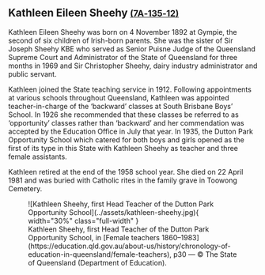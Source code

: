 ## Kathleen Eileen Sheehy <small>[(7A‑135‑12)](https://brisbane.discovereverafter.com/profile/31742370 "Go to Memorial Information" )</small>

Kathleen Eileen Sheehy was born on 4 November 1892 at Gympie, the second of six children of Irish-born parents. She was the sister of Sir Joseph Sheehy KBE who served as Senior Puisne Judge of the Queensland Supreme Court and Administrator of the State of Queensland for three months in 1969 and Sir Christopher Sheehy, dairy industry administrator and public servant.

Kathleen joined the State teaching service in 1912. Following appointments at various schools throughout Queensland, Kathleen was appointed teacher-in-charge of the ‘backward’ classes at South Brisbane Boys’ School. In 1926 she recommended that these classes be referred to as ‘opportunity’ classes rather than ‘backward’ and her commendation was accepted by the Education Office in July that year. In 1935, the Dutton Park Opportunity School which catered for both boys and girls opened as the first of its type in this State with Kathleen Sheehy as teacher and three female assistants.

Kathleen retired at the end of the 1958 school year. She died on 22 April 1981 and was buried with Catholic rites in the family grave in Toowong Cemetery.

<figure markdown>
  ![Kathleen Sheehy, first Head Teacher of the Dutton Park Opportunity School](../assets/kathleen-sheehy.jpg){ width="30%" class="full-width" }
  <figcaption markdown>Kathleen Sheehy, first Head Teacher of the Dutton Park Opportunity School, in [Female teachers 1860–1983](https://education.qld.gov.au/about-us/history/chronology-of-education-in-queensland/female-teachers), p30 — © The State of Queensland (Department of Education).</figcaption>
</figure>
